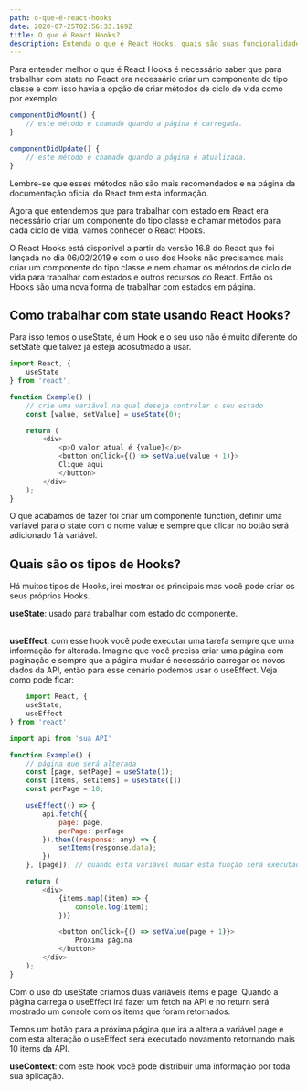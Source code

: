 ```yaml
---
path: o-que-é-react-hooks
date: 2020-07-25T02:56:33.169Z
title: O que é React Hooks?
description: Entenda o que é React Hooks, quais são suas funcionalidades e como usar.
---
```

Para entender melhor o que é React Hooks é necessário saber que para trabalhar com state no React era necessário criar um componente do tipo classe e com isso havia a opção de criar métodos de ciclo de vida como por exemplo:

``` js
componentDidMount() {
    // este método é chamado quando a página é carregada.
}
```

``` js
componentDidUpdate() {
    // este método é chamado quando a página é atualizada.
}
```

Lembre-se que esses métodos não são mais recomendados e na página da documentação oficial do React tem esta informação.

Agora que entendemos que para trabalhar com estado em React era necessário criar um componente do tipo classe e chamar métodos para cada ciclo de vida, vamos conhecer o React Hooks.

O React Hooks está disponível a partir da versão 16.8 do React que foi lançada no dia 06/02/2019 e com o uso dos Hooks não precisamos mais criar um componente do tipo classe e nem chamar os métodos de ciclo de vida para trabalhar com estados e outros recursos do React. Então os Hooks são uma nova forma de trabalhar com estados em página.

<h2>Como trabalhar com state usando React Hooks?</h2>

Para isso temos o useState, é um Hook e o seu uso não é muito diferente do setState que talvez já esteja acosutmado a usar.

``` js
import React, {
    useState
} from 'react';

function Example() {
    // crie uma variável na qual deseja controlar o seu estado
    const [value, setValue] = useState(0);

    return (
        <div>
            <p>O valor atual é {value}</p>
            <button onClick={() => setValue(value + 1)}>
            Clique aqui
            </button>
        </div>
    );
}
```

O que acabamos de fazer foi criar um componente function, definir uma variável para o state com o nome value e sempre que clicar no botão será adicionado 1 à variável.

<h2>Quais são os tipos de Hooks?</h2>

Há muitos tipos de Hooks, irei mostrar os principais mas você pode criar os seus próprios Hooks.

<b>useState</b>: usado para trabalhar com estado do componente.<br /><br />

<b>useEffect</b>: com esse hook você pode executar uma tarefa sempre que uma informação for alterada. Imagine que você precisa criar uma página com paginação e sempre que a página mudar é necessário carregar os novos dados da API, então para esse cenário podemos usar o useEffect. Veja como pode ficar:

``` js
    import React, {
    useState,
    useEffect
} from 'react';

import api from 'sua API'

function Example() {
    // página que será alterada
    const [page, setPage] = useState(1);
    const [items, setItems] = useState([])
    const perPage = 10;

    useEffect(() => {
        api.fetch({
            page: page,
            perPage: perPage
        }).then((response: any) => {
            setItems(response.data);
        })
    }, [page]); // quando esta variável mudar esta função será executada.

    return (
        <div>
            {items.map((item) => {
                console.log(item);
            })}

            <button onClick={() => setValue(page + 1)}>
                Próxima página
            </button>
        </div>
    );
}
```

Com o uso do useState criamos duas variáveis items e page. Quando a página carrega o useEffect irá fazer um fetch na API e no return será mostrado um console com os items que foram retornados.

Temos um botão para a próxima página que irá a altera a variável page e com esta alteração o useEffect será executado novamento retornando mais 10 items da API.

<b>useContext</b>: com este hook você pode distribuir uma informação por toda sua aplicação.<br /><br />

